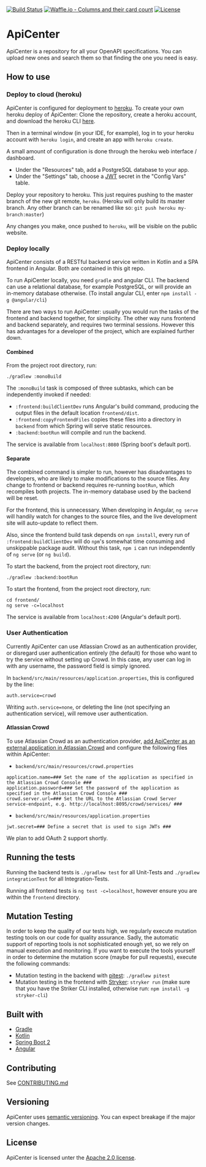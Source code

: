 [![Build Status](https://travis-ci.org/TNG/ApiCenter.svg?branch=master)](https://travis-ci.org/TNG/ApiCenter) [![Waffle.io - Columns and their card count](https://badge.waffle.io/TNG/ApiCenter.svg?columns=In%20Progress)](https://waffle.io/TNG/ApiCenter) [![License](https://img.shields.io/badge/License-Apache%202.0-blue.svg)](https://opensource.org/licenses/Apache-2.0)

# ApiCenter

ApiCenter is a repository for all your OpenAPI specifications. You can upload new ones and search them so that finding the one you need is easy.

## How to use

### Deploy to cloud (heroku)

ApiCenter is configured for deployment to [heroku](https://dashboard.heroku.com/). To create your own heroku deploy of ApiCenter: Clone the repository, create a heroku account, and download the heroku CLI [here](https://devcenter.heroku.com/articles/heroku-cli#download-and-install).

Then in a terminal window (in your IDE, for example), log in to your heroku account with `heroku login`, and create an app with `heroku create`.

A small amount of configuration is done through the heroku web interface / dashboard.
 - Under the "Resources" tab, add a PostgreSQL database to your app.
 - Under the "Settings" tab, choose a [JWT](https://jwt.io/) secret in the "Config Vars" table.

Deploy your repository to heroku. This just requires pushing to the master branch of the new git remote, `heroku`. (Heroku will only build its master branch. Any other branch can be renamed like so: `git push heroku my-branch:master`)

Any changes you make, once pushed to `heroku`, will be visible on the public website.

### Deploy locally

ApiCenter consists of a RESTful backend service written in Kotlin and a SPA frontend in Angular. Both are contained in this git repo.

To run ApiCenter locally, you need `gradle` and angular CLI. The backend can use a relational database, for example PostgreSQL, or will provide an in-memory database otherwise. (To install angular CLI, enter `npm install -g @angular/cli`)

There are two ways to run ApiCenter: usually you would run the tasks of the frontend and backend together, for simplicity. The other way runs frontend and backend separately, and requires two terminal sessions. However this has advantages for a developer of the project, which are explained further down.

#### Combined
From the project root directory, run:
```
./gradlew :monoBuild
```
The `:monoBuild` task is composed of three subtasks, which can be independently invoked if needed:
- `:frontend:buildClientDev` runs Angular's build command, producing the output files in the default location `frontend/dist`.
- `:frontend:copyFrontendFiles` copies these files into a directory in `backend` from which Spring will serve static resources.
- `:backend:bootRun` will compile and run the backend.

The service is available from `localhost:8080` (Spring boot's default port).

#### Separate

The combined command is simpler to run, however has disadvantages to developers, who are likely to make modifications to the source files. Any change to frontend or backend requires re-running `bootRun`, which recompiles both projects. The in-memory database used by the backend will be reset.

For the frontend, this is unnecessary. When developing in Angular, `ng serve` will handily watch for changes to the source files, and the live development site will auto-update to reflect them.

Also, since the frontend build task depends on `npm install`, every run of `:frontend:buildClientDev` will do `npm`'s somewhat time consuming and unskippable package audit. Without this task, `npm i` can run independently of `ng serve` (or `ng build`).

To start the backend, from the project root directory, run:
```
./gradlew :backend:bootRun
```

To start the frontend, from the project root directory, run:
```
cd frontend/
ng serve -c=localhost
```
The service is available from `localhost:4200` (Angular's default port).

### User Authentication

Currently ApiCenter can use Atlassian Crowd as an authentication provider, or disregard user authentication entirely (the default) for those who want to try the service without setting up Crowd. In this case, any user can log in with any username, the password field is simply ignored.

In `backend/src/main/resources/application.properties`, this is configured by the line:
```
auth.service=crowd
```
Writing `auth.service=none`, or deleting the line (not specifying an authentication service), will remove user authentication.

#### Atlassian Crowd
To use Atlassian Crowd as an authentication provider, [add ApiCenter
as an external application in Atlassian Crowd](https://confluence.atlassian.com/crowd/adding-an-application-18579591.html#AddinganApplication-add) and configure
the following files within ApiCenter:

- `backend/src/main/resources/crowd.properties`
```
application.name=### Set the name of the application as specified in the Atlassian Crowd Console ###
application.password=### Set the password of the application as specified in the Atlassian Crowd Console ###
crowd.server.url=### Set the URL to the Atlassian Crowd Server service-endpoint, e.g. http://localhost:8095/crowd/services/ ###
```

- `backend/src/main/resources/application.properties`
```
jwt.secret=### Define a secret that is used to sign JWTs ###
```

We plan to add OAuth 2 support shortly.

## Running the tests

Running the backend tests is `./gradlew test` for all Unit-Tests and `./gradlew integrationTest` for all Integration-Tests.

Running all frontend tests is `ng test -c=localhost`, however ensure you are within the `frontend` directory.

## Mutation Testing
In order to keep the quality of our tests high, we regularly execute mutation testing tools on our code for quality assurance. 
Sadly, the automatic support of reporting tools is not sophisticated enough yet, so we rely on manual execution and monitoring. 
If you want to execute the tools yourself in order to determine the mutation score (maybe for pull requests), execute the following commands:

- Mutation testing in the backend with [pitest](http://pitest.org/): `./gradlew pitest`
- Mutation testing in the frontend with [Stryker](https://stryker-mutator.io/): `stryker run` (make sure that you have the Striker CLI installed, otherwise run: `npm install -g stryker-cli`)

## Built with
- [Gradle](https://gradle.org/)
- [Kotlin](https://kotlinlang.org/)
- [Spring Boot 2](https://spring.io/projects/spring-boot)
- [Angular](https://angular.io/)

## Contributing
See [CONTRIBUTING.md](CONTRIBUTING.md)

## Versioning
ApiCenter uses [semantic versioning](https://semver.org/). You can expect breakage if the major version changes.

## License
ApiCenter is licensed unter the [Apache 2.0 license](https://github.com/tngtech/apicenter/LICENSE.md).
